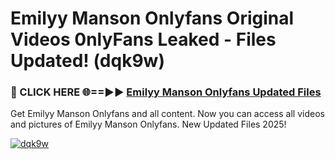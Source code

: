 # Emilyy Manson Onlyfans Original Videos 0nlyFans Leaked - Files Updated! (dqk9w)

<h3>🔴 CLICK HERE 🌐==►► <a href="https://tinyurl.com/ehrbuxhb" rel="nofollow">Emilyy Manson Onlyfans Updated Files</a></h3>

Get Emilyy Manson Onlyfans and all content. Now you can access all videos and pictures of Emilyy Manson Onlyfans. New Updated Files 2025!

[![dqk9w](https://i.imgur.com/lVYEuWS.gif)](https://tinyurl.com/ehrbuxhb)

